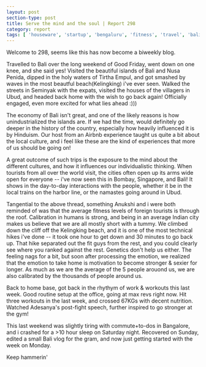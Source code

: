```yaml
---
layout: post
section-type: post
title: Serve the mind and the soul | Report 298
category: report
tags: [ 'houseware', 'startup', 'bengaluru', 'fitness', 'travel', 'bali' ]
---
```


Welcome to 298, seems like this has now become a biweekly blog.

Travelled to Bali over the long weekend of Good Friday, went down on one knee, and she said yes! Visited the beautiful islands of Bali and Nusa Penida, dipped in the holy waters of Tirtha Empul, and got smashed by waves in the most beautful beach(Kelingking) i've ever seen. Walked the streets in Seminyak with the expats, visited the houses of the villagers in Ubud, and headed back home with the wish to go back again! Officially engaged, even more excited for what lies ahead :)))

The economy of Bali isn't great, and one of the likely reasons is how unindustrialized the islands are. If we had the time, would definitely go deeper in the history of the country, especially how heavily influenced it is by Hinduism. Our host from an Airbnb experience taught us quite a bit about the local culture, and i feel like these are the kind of experiences that more of us should be going on!

A great outcome of such trips is the exposure to the mind about the different cultures, and how it influences our individualistic thinking. When tourists from all over the world visit, the cities often open up its arms wide open for everyone -- i've now seen this in Bombay, Singapore, and Bali! It shows in the day-to-day interactions with the people, whether it be in the local trains on the harbor line, or the namastes going around in Ubud.

Tangential to the above thread, something Anukshi and i were both reminded of was that the average fitness levels of foreign tourists is through the roof. Calibration in humans is strong, and being in an average Indian city makes us believe that we are all mostly short with a tummy. We climbed down the cliff off the Kelingking beach, and it is one of the most technical hikes i've done -- it took one hour to get down and 30 minutes to go back up. That hike separated out the fit guys from the rest, and you could clearly see where you ranked against the rest. Genetics don't help us either. The feeling nags for a bit, but soon after processing the emotion, we realized that the emotion to take home is motivation to become stronger & sexier for longer. As much as we are the average of the 5 people arouond us, we are also calibrated by the thousands of people around us.

Back to home base, got back in the rhythym of work & workouts this last week. Good routine setup at the office, going at max revs right now. Hit three workouts in the last week, and crossed 67KGs with decent nutrition. Watched Adesanya's post-fight speech, further inspired to go stronger at the gym!

This last weekend was slightly tiring with commute+to-dos in Bangalore, and i crashed for a >10 hour sleep on Saturday night. Recovered on Sunday, edited a small Bali vlog for the gram, and now just getting started with the week on Monday.

Keep hammerin'
